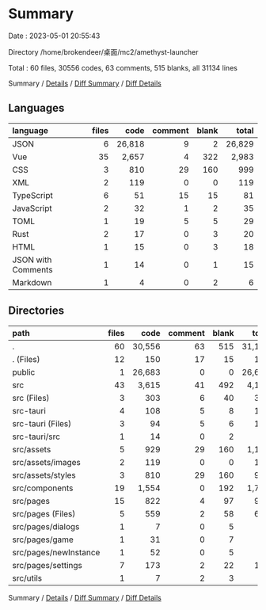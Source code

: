 # Summary

Date : 2023-05-01 20:55:43

Directory /home/brokendeer/桌面/mc2/amethyst-launcher

Total : 60 files,  30556 codes, 63 comments, 515 blanks, all 31134 lines

Summary / [Details](details.md) / [Diff Summary](diff.md) / [Diff Details](diff-details.md)

## Languages
| language           | files |   code | comment | blank |  total |
| :----------------- | ----: | -----: | ------: | ----: | -----: |
| JSON               |     6 | 26,818 |       9 |     2 | 26,829 |
| Vue                |    35 |  2,657 |       4 |   322 |  2,983 |
| CSS                |     3 |    810 |      29 |   160 |    999 |
| XML                |     2 |    119 |       0 |     0 |    119 |
| TypeScript         |     6 |     51 |      15 |    15 |     81 |
| JavaScript         |     2 |     32 |       1 |     2 |     35 |
| TOML               |     1 |     19 |       5 |     5 |     29 |
| Rust               |     2 |     17 |       0 |     3 |     20 |
| HTML               |     1 |     15 |       0 |     3 |     18 |
| JSON with Comments |     1 |     14 |       0 |     1 |     15 |
| Markdown           |     1 |      4 |       0 |     2 |      6 |

## Directories
| path                  | files |   code | comment | blank |  total |
| :-------------------- | ----: | -----: | ------: | ----: | -----: |
| .                     |    60 | 30,556 |      63 |   515 | 31,134 |
| . (Files)             |    12 |    150 |      17 |    15 |    182 |
| public                |     1 | 26,683 |       0 |     0 | 26,683 |
| src                   |    43 |  3,615 |      41 |   492 |  4,148 |
| src (Files)           |     3 |    303 |       6 |    40 |    349 |
| src-tauri             |     4 |    108 |       5 |     8 |    121 |
| src-tauri (Files)     |     3 |     94 |       5 |     6 |    105 |
| src-tauri/src         |     1 |     14 |       0 |     2 |     16 |
| src/assets            |     5 |    929 |      29 |   160 |  1,118 |
| src/assets/images     |     2 |    119 |       0 |     0 |    119 |
| src/assets/styles     |     3 |    810 |      29 |   160 |    999 |
| src/components        |    19 |  1,554 |       0 |   192 |  1,746 |
| src/pages             |    15 |    822 |       4 |    97 |    923 |
| src/pages (Files)     |     5 |    559 |       2 |    58 |    619 |
| src/pages/dialogs     |     1 |      7 |       0 |     5 |     12 |
| src/pages/game        |     1 |     31 |       0 |     7 |     38 |
| src/pages/newInstance |     1 |     52 |       0 |     5 |     57 |
| src/pages/settings    |     7 |    173 |       2 |    22 |    197 |
| src/utils             |     1 |      7 |       2 |     3 |     12 |

Summary / [Details](details.md) / [Diff Summary](diff.md) / [Diff Details](diff-details.md)